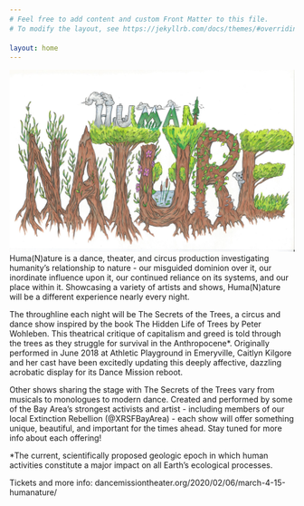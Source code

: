 ```yaml
---
# Feel free to add content and custom Front Matter to this file.
# To modify the layout, see https://jekyllrb.com/docs/themes/#overriding-theme-defaults

layout: home
---
```


<img src="img/logo.jpg">
Huma(N)ature is a dance, theater, and circus production investigating humanity’s relationship to nature - our misguided dominion over it, our inordinate influence upon it, our continued reliance on its systems, and our place within it.  Showcasing a variety of artists and shows, Huma(N)ature will be a different experience nearly every night.  

The throughline each night will be The Secrets of the Trees, a circus and dance show inspired by the book The Hidden Life of Trees by Peter Wohleben.  This theatrical critique of capitalism and greed is told through the trees as they struggle for survival in the Anthropocene*.  Originally performed in June 2018 at Athletic Playground in Emeryville, Caitlyn Kilgore and her cast have been excitedly updating this deeply affective, dazzling acrobatic display for its Dance Mission reboot.

Other shows sharing the stage with The Secrets of the Trees vary from musicals to monologues to modern dance.  Created and performed by some of the Bay Area’s strongest activists and artist - including members of our local Extinction Rebellion (@XRSFBayArea) - each show will offer something unique, beautiful, and important for the times ahead.  Stay tuned for more info about each offering!

*The current, scientifically proposed geologic epoch in which human activities constitute a major impact on all Earth’s ecological processes.

Tickets and more info: dancemissiontheater.org/2020/02/06/march-4-15-humanature/

